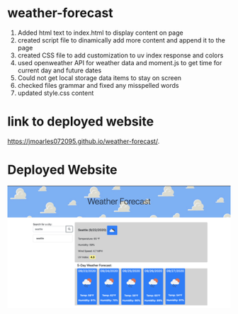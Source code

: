 # weather-forecast
1. Added html text to index.html to display content on page
2. created script file to dinamically add more content and append it to the page
3. created CSS file to add customization to uv index response and colors
4. used openweather API for weather data and moment.js to get time for current day and future dates
5. Could not get local storage data items to stay on screen
6. checked files grammar and fixed any misspelled words
7. updated style.css content


# link to deployed website

https://jmoarles072095.github.io/weather-forecast/.

# Deployed Website

<img src="5Day.png" alt="deployed website screenshot">